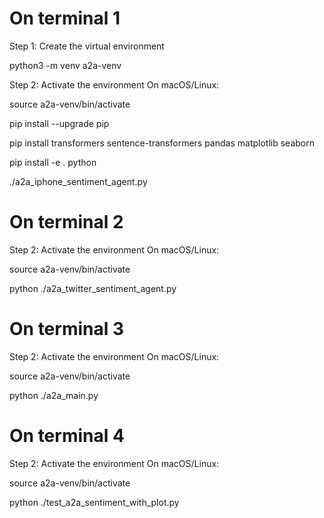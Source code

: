 # On terminal 1

Step 1: Create the virtual environment

python3 -m venv a2a-venv

Step 2: Activate the environment
On macOS/Linux:

source a2a-venv/bin/activate

pip install --upgrade pip 

pip install transformers sentence-transformers pandas matplotlib seaborn 

pip install -e . python 

./a2a_iphone_sentiment_agent.py

# On terminal 2

Step 2: Activate the environment
On macOS/Linux:

source a2a-venv/bin/activate 

python ./a2a_twitter_sentiment_agent.py

# On terminal 3

Step 2: Activate the environment
On macOS/Linux:

source a2a-venv/bin/activate 

python ./a2a_main.py

# On terminal 4

Step 2: Activate the environment
On macOS/Linux:

source a2a-venv/bin/activate 

python ./test_a2a_sentiment_with_plot.py
